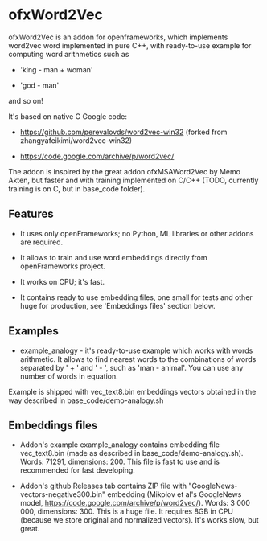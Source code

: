 # ofxWord2Vec

ofxWord2Vec is an addon for openframeworks, which implements word2vec word implemented in pure C++, 
with ready-to-use example for computing word arithmetics such as 

* 'king - man + woman'

* 'god - man'

and so on!

It's based on native C Google code:

* https://github.com/perevalovds/word2vec-win32 (forked from zhangyafeikimi/word2vec-win32)

* https://code.google.com/archive/p/word2vec/ 

The addon is inspired by the great addon ofxMSAWord2Vec by Memo Akten, 
but faster and with training implemented on C/C++ (TODO, currently training is on C, but in base_code folder).


## Features

* It uses only openFrameworks; no Python, ML libraries or other addons are required.

* It allows to train and use word embeddings directly from openFrameworks project.

* It works on CPU; it's fast.

* It contains ready to use embedding files, one small for tests and other huge for production, see 'Embeddings files' section below.


## Examples

* example_analogy - it's ready-to-use example which works with words arithmetic.
It allows to find nearest words to the combinations of words separated by ' + '  and ' - ',
such as 'man - animal'. You can use any number of words in equation.

Example is shipped with vec_text8.bin embeddings vectors obtained in the way described in base_code/demo-analogy.sh

## Embeddings files

* Addon's example example_analogy contains embedding file vec_text8.bin (made as described in base_code/demo-analogy.sh).
Words: 71291, dimensions: 200. This file is fast to use and is recommended for fast developing.

* Addon's github Releases tab contains ZIP file with "GoogleNews-vectors-negative300.bin" embedding 
(Mikolov et al's GoogleNews model, https://code.google.com/archive/p/word2vec/). Words: 3 000 000, dimensions: 300.
This is a huge file. It requires 8GB in CPU (because we store original and normalized vectors).
It's works slow, but great.
